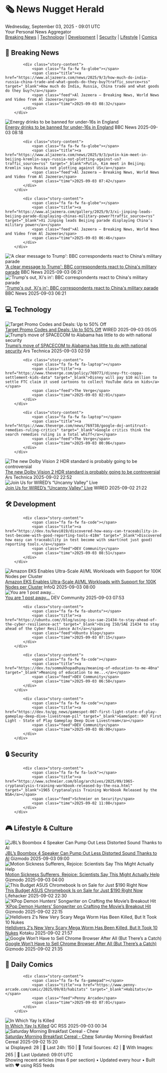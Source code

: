 <!-- Processing 54 RSS feeds at 2025-09-03 09:01:34 UTC -->
<!-- Processing: Penny Arcade -->
<!-- Processing: Questionable Content -->
<!-- Processing: Dinosaur Comics -->
<!-- Processing: CNN Top Stories -->
<!-- Processing: BBC World News -->
<!-- Processing: BBC Breaking News -->
<!-- Processing: Al Jazeera Breaking News -->
<!-- Processing: NPR News -->
<!-- Processing: Reuters Top News -->
<!-- Processing: Reuters World News -->
<!-- Processing: ABC News Breaking -->
<!-- Processing: NBC News Breaking -->
<!-- Processing: Guardian World News -->
<!-- Processing: TechCrunch -->
<!-- Processing: Slashdot -->
<!-- Processing: Dev.to -->
<!-- Processing: Phoronix Linux News -->
<!-- Processing: It's FOSS -->
<!-- Processing: DistroWatch -->
<!-- Processing: Ubuntu Blog -->
<!-- Processing: InfoQ -->
<!-- Processing: DZone -->
<!-- Processing: The Pragmatic Engineer -->
<!-- Processing: Lifehacker -->
<!-- Processing: Gizmodo -->
<!-- Processing: Kotaku -->
<!-- Processing: Boing Boing -->
<!-- Processing: Krebs on Security -->
<!-- Processing: Schneier on Security -->
<!-- Generated 8 new posts out of 29 feeds processed -->
<div class="newspaper-header">
    <h1 class="newspaper-title">🗞️ News Nugget Herald</h1>
    <div class="newspaper-date">Wednesday, September 03, 2025 - 09:01 UTC</div>
    <div class="newspaper-subtitle">Your Personal News Aggregator</div>
</div>

<div class="newspaper-nav">
    <a href="#breaking">Breaking News</a> |
    <a href="#tech">Technology</a> |
    <a href="#dev">Development</a> |
    <a href="#security">Security</a> |
    <a href="#lifestyle">Lifestyle</a> |
    <a href="#webcomics">Comics</a>
</div>

<div class="news-section breaking-news" id="breaking">
<h2 class="section-header">🚨 Breaking News</h2>
<div class="stories-container">
<div class="story">
            
            <div class="story-content">
                <span class="fa fa-fw fa-globe"></span>
                <span class="title"><a href="https://www.aljazeera.com/news/2025/9/3/how-much-do-india-russia-china-trade-and-what-goods-do-they-buy?traffic_source=rss" target="_blank">How much do India, Russia, China trade and what goods do they buy?</a></span>
                <span class="feed">Al Jazeera – Breaking News, World News and Video from Al Jazeera</span>
                <span class="time">2025-09-03 08:32</span>
            </div>
        </div>
<div class="story">
            <img src="https://ichef.bbci.co.uk/ace/standard/240/cpsprodpb/6f84/live/7fbb2180-888a-11f0-84c8-99de564f0440.jpg" alt="Energy drinks to be banned for under-16s in England" class="story-image" loading="lazy" onerror="this.style.display='none'">
            <div class="story-content">
                <span class="fa fa-fw fa-flag"></span>
                <span class="title"><a href="https://www.bbc.com/news/articles/c707074qdnko?at_medium=RSS&at_campaign=rss" target="_blank">Energy drinks to be banned for under-16s in England</a></span>
                <span class="feed">BBC News</span>
                <span class="time">2025-09-03 08:18</span>
            </div>
        </div>
<div class="story">
            
            <div class="story-content">
                <span class="fa fa-fw fa-globe"></span>
                <span class="title"><a href="https://www.aljazeera.com/news/2025/9/3/putin-kim-meet-in-beijing-kremlin-says-russia-not-plotting-against-us?traffic_source=rss" target="_blank">Putin, Kim meet in Beijing; Kremlin says Russia not plotting against US</a></span>
                <span class="feed">Al Jazeera – Breaking News, World News and Video from Al Jazeera</span>
                <span class="time">2025-09-03 07:42</span>
            </div>
        </div>
<div class="story">
            
            <div class="story-content">
                <span class="fa fa-fw fa-globe"></span>
                <span class="title"><a href="https://www.aljazeera.com/gallery/2025/9/3/xi-jinping-leads-beijing-parade-displaying-chinas-military-power?traffic_source=rss" target="_blank">Xi Jinping leads Beijing parade displaying China’s military power</a></span>
                <span class="feed">Al Jazeera – Breaking News, World News and Video from Al Jazeera</span>
                <span class="time">2025-09-03 06:46</span>
            </div>
        </div>
<div class="story">
            <img src="https://ichef.bbci.co.uk/ace/standard/240/cpsprodpb/90a2/live/98d1e900-889a-11f0-84c8-99de564f0440.jpg" alt="&#x27;A clear message to Trump&#x27;: BBC correspondents react to China&#x27;s military parade" class="story-image" loading="lazy" onerror="this.style.display='none'">
            <div class="story-content">
                <span class="fa fa-fw fa-earth-americas"></span>
                <span class="title"><a href="https://www.bbc.com/news/articles/c7545p2px5no?at_medium=RSS&at_campaign=rss" target="_blank">&#x27;A clear message to Trump&#x27;: BBC correspondents react to China&#x27;s military parade</a></span>
                <span class="feed">BBC News</span>
                <span class="time">2025-09-03 06:21</span>
            </div>
        </div>
<div class="story">
            <img src="https://ichef.bbci.co.uk/ace/standard/240/cpsprodpb/529b/live/c48a7890-8891-11f0-84c8-99de564f0440.jpg" alt="&#x27;Trump&#x27;s out, Xi&#x27;s in&#x27;: BBC correspondents react to China&#x27;s military parade" class="story-image" loading="lazy" onerror="this.style.display='none'">
            <div class="story-content">
                <span class="fa fa-fw fa-earth-americas"></span>
                <span class="title"><a href="https://www.bbc.com/news/articles/c7545p2px5no?at_medium=RSS&at_campaign=rss" target="_blank">&#x27;Trump&#x27;s out, Xi&#x27;s in&#x27;: BBC correspondents react to China&#x27;s military parade</a></span>
                <span class="feed">BBC News</span>
                <span class="time">2025-09-03 06:21</span>
            </div>
        </div>
</div>
</div>
<div class="news-section tech-news" id="tech">
<h2 class="section-header">💻 Technology</h2>
<div class="stories-container">
<div class="story">
            <img src="https://media.wired.com/photos/66ea077283cd4f2fbb17d478/master/pass/WIRED-Coupons-2.jpg" alt="Target Promo Codes and Deals: Up to 50% Off" class="story-image" loading="lazy" onerror="this.style.display='none'">
            <div class="story-content">
                <span class="fa fa-fw fa-bolt"></span>
                <span class="title"><a href="https://www.wired.com/story/target-promo-code/" target="_blank">Target Promo Codes and Deals: Up to 50% Off</a></span>
                <span class="feed">WIRED</span>
                <span class="time">2025-09-03 05:05</span>
            </div>
        </div>
<div class="story">
            <img src="https://cdn.arstechnica.net/wp-content/uploads/2025/09/GettyImages-2233411587-500x500.jpg" alt="Trump’s move of SPACECOM to Alabama has little to do with national security" class="story-image" loading="lazy" onerror="this.style.display='none'">
            <div class="story-content">
                <span class="fa fa-fw fa-cog"></span>
                <span class="title"><a href="https://arstechnica.com/space/2025/09/trumps-move-of-spacecom-to-alabama-has-little-to-do-with-national-security/" target="_blank">Trump’s move of SPACECOM to Alabama has little to do with national security</a></span>
                <span class="feed">Ars Technica</span>
                <span class="time">2025-09-03 02:59</span>
            </div>
        </div>
<div class="story">
            
            <div class="story-content">
                <span class="fa fa-fw fa-laptop"></span>
                <span class="title"><a href="https://www.theverge.com/policy/769771/disney-ftc-coppa-settlement-kids-data" target="_blank">Disney will pay $10 million to settle FTC claim it used cartoons to collect YouTube data on kids</a></span>
                <span class="feed">The Verge</span>
                <span class="time">2025-09-03 02:01</span>
            </div>
        </div>
<div class="story">
            
            <div class="story-content">
                <span class="fa fa-fw fa-laptop"></span>
                <span class="title"><a href="https://www.theverge.com/news/769738/google-doj-antitrust-remedies-ruling-critics" target="_blank">Google critics think the search remedies ruling is a total whiff</a></span>
                <span class="feed">The Verge</span>
                <span class="time">2025-09-03 00:06</span>
            </div>
        </div>
<div class="story">
            <img src="https://cdn.arstechnica.net/wp-content/uploads/2025/09/40b76700-879a-11f0-bdfd-4721c5ffeede-500x500.jpg" alt="The new Dolby Vision 2 HDR standard is probably going to be controversial" class="story-image" loading="lazy" onerror="this.style.display='none'">
            <div class="story-content">
                <span class="fa fa-fw fa-cog"></span>
                <span class="title"><a href="https://arstechnica.com/gadgets/2025/09/the-new-dolby-vision-2-hdr-standard-is-probably-going-to-be-controversial/" target="_blank">The new Dolby Vision 2 HDR standard is probably going to be controversial</a></span>
                <span class="feed">Ars Technica</span>
                <span class="time">2025-09-02 22:52</span>
            </div>
        </div>
<div class="story">
            <img src="https://media.wired.com/photos/67194d3ac6e04fef4b6ba5f1/master/pass/Uncanny-Valley-Podcast-Artwork.jpg" alt="Join Us for WIRED’s “Uncanny Valley” Live" class="story-image" loading="lazy" onerror="this.style.display='none'">
            <div class="story-content">
                <span class="fa fa-fw fa-bolt"></span>
                <span class="title"><a href="https://www.wired.com/story/uncanny-valley-live-show-san-francisco/" target="_blank">Join Us for WIRED’s “Uncanny Valley” Live</a></span>
                <span class="feed">WIRED</span>
                <span class="time">2025-09-02 21:22</span>
            </div>
        </div>
</div>
</div>
<div class="news-section dev-news" id="dev">
<h2 class="section-header">🛠️ Development</h2>
<div class="stories-container">
<div class="story">
            
            <div class="story-content">
                <span class="fa fa-fw fa-code"></span>
                <span class="title"><a href="https://dev.to/kevi019/discovered-how-easy-can-traceability-in-test-become-with-good-reporting-tools-418m" target="_blank">Discovered how easy can traceability in test become with smart(not just good) reporting tools.</a></span>
                <span class="feed">DEV Community</span>
                <span class="time">2025-09-03 08:51</span>
            </div>
        </div>
<div class="story">
            <img src="https://res.infoq.com/news/2025/09/aws-eks-kubernetes-ultrascale/en/headerimage/generatedHeaderImage-1756805383246.jpg" alt="Amazon EKS Enables Ultra-Scale AI/ML Workloads with Support for 100K Nodes per Cluster" class="story-image" loading="lazy" onerror="this.style.display='none'">
            <div class="story-content">
                <span class="fa fa-fw fa-info-circle"></span>
                <span class="title"><a href="https://www.infoq.com/news/2025/09/aws-eks-kubernetes-ultrascale/?utm_campaign=infoq_content&utm_source=infoq&utm_medium=feed&utm_term=global" target="_blank">Amazon EKS Enables Ultra-Scale AI/ML Workloads with Support for 100K Nodes per Cluster</a></span>
                <span class="feed">InfoQ</span>
                <span class="time">2025-09-03 08:00</span>
            </div>
        </div>
<div class="story">
            <img src="https://media2.dev.to/dynamic/image/width=800%2Cheight=%2Cfit=scale-down%2Cgravity=auto%2Cformat=auto/https%3A%2F%2Fdev-to-uploads.s3.amazonaws.com%2Fuploads%2Farticles%2Fmb0p8ewpudk9b9el301j.jpg" alt="You are 1 post away..." class="story-image" loading="lazy" onerror="this.style.display='none'">
            <div class="story-content">
                <span class="fa fa-fw fa-code"></span>
                <span class="title"><a href="https://dev.to/masterdevsabith/you-are-1-post-away-1kdf" target="_blank">You are 1 post away...</a></span>
                <span class="feed">DEV Community</span>
                <span class="time">2025-09-03 07:53</span>
            </div>
        </div>
<div class="story">
            
            <div class="story-content">
                <span class="fa fa-fw fa-ubuntu"></span>
                <span class="title"><a href="https://ubuntu.com//blog/using-iso-sae-21434-to-stay-ahead-of-the-cyber-resilience-act" target="_blank">Using ISO/SAE 21434 to stay ahead of the Cyber Resilience Act</a></span>
                <span class="feed">Ubuntu blog</span>
                <span class="time">2025-09-03 07:15</span>
            </div>
        </div>
<div class="story">
            
            <div class="story-content">
                <span class="fa fa-fw fa-code"></span>
                <span class="title"><a href="https://dev.to/sommukhopadhyay/meaning-of-education-to-me-40na" target="_blank">Meaning of education to me...</a></span>
                <span class="feed">DEV Community</span>
                <span class="time">2025-09-03 06:58</span>
            </div>
        </div>
<div class="story">
            
            <div class="story-content">
                <span class="fa fa-fw fa-code"></span>
                <span class="title"><a href="https://dev.to/gg_news/gamespot-007-first-light-state-of-play-gameplay-deep-dive-livestream-pil" target="_blank">GameSpot: 007 First Light - State of Play Gameplay Deep Dive Livestream</a></span>
                <span class="feed">DEV Community</span>
                <span class="time">2025-09-03 06:00</span>
            </div>
        </div>
</div>
</div>
<div class="news-section security-news" id="security">
<h2 class="section-header">🔒 Security</h2>
<div class="stories-container">
<div class="story">
            
            <div class="story-content">
                <span class="fa fa-fw fa-lock"></span>
                <span class="title"><a href="https://www.schneier.com/blog/archives/2025/09/1965-cryptanalysis-training-workbook-released-by-the-nsa.html" target="_blank">1965 Cryptanalysis Training Workbook Released by the NSA</a></span>
                <span class="feed">Schneier on Security</span>
                <span class="time">2025-09-02 11:08</span>
            </div>
        </div>
</div>
</div>
<div class="news-section lifestyle-news" id="lifestyle">
<h2 class="section-header">🎮 Lifestyle & Culture</h2>
<div class="stories-container">
<div class="story">
            <img src="https://gizmodo.com/app/uploads/2025/09/JBLBoomBox4.jpg" alt="JBL’s Boombox 4 Speaker Can Pump Out Less Distorted Sound Thanks to AI" class="story-image" loading="lazy" onerror="this.style.display='none'">
            <div class="story-content">
                <span class="fa fa-fw fa-computer"></span>
                <span class="title"><a href="https://gizmodo.com/jbls-boombox-4-speaker-can-pump-out-less-distorted-sound-thanks-to-ai-2000651999" target="_blank">JBL’s Boombox 4 Speaker Can Pump Out Less Distorted Sound Thanks to AI</a></span>
                <span class="feed">Gizmodo</span>
                <span class="time">2025-09-03 09:00</span>
            </div>
        </div>
<div class="story">
            <img src="https://gizmodo.com/app/uploads/2025/08/motion-sick-woman.jpg" alt="Motion Sickness Sufferers, Rejoice: Scientists Say This Might Actually Help" class="story-image" loading="lazy" onerror="this.style.display='none'">
            <div class="story-content">
                <span class="fa fa-fw fa-computer"></span>
                <span class="title"><a href="https://gizmodo.com/motion-sickness-sufferers-rejoice-scientists-say-this-might-actually-help-2000651372" target="_blank">Motion Sickness Sufferers, Rejoice: Scientists Say This Might Actually Help</a></span>
                <span class="feed">Gizmodo</span>
                <span class="time">2025-09-03 04:00</span>
            </div>
        </div>
<div class="story">
            <img src="https://lifehacker.com/imagery/articles/01K3GAB0EP5F86BMRPCVSHSSD1/hero-image.png" alt="This Budget ASUS Chromebook Is on Sale for Just $190 Right Now" class="story-image" loading="lazy" onerror="this.style.display='none'">
            <div class="story-content">
                <span class="fa fa-fw fa-life-ring"></span>
                <span class="title"><a href="https://lifehacker.com/tech/asus-chromebook-stacksocial-sale?utm_medium=RSS" target="_blank">This Budget ASUS Chromebook Is on Sale for Just $190 Right Now</a></span>
                <span class="feed">Lifehacker</span>
                <span class="time">2025-09-02 22:30</span>
            </div>
        </div>
<div class="story">
            <img src="https://gizmodo.com/app/uploads/2025/09/KPop-Demon-Hunters.jpg" alt="‘KPop Demon Hunters’ Songwriter on Crafting the Movie’s Breakout Hit" class="story-image" loading="lazy" onerror="this.style.display='none'">
            <div class="story-content">
                <span class="fa fa-fw fa-computer"></span>
                <span class="title"><a href="https://gizmodo.com/kpop-demon-hunters-songwriter-on-crafting-the-movies-breakout-hit-2000652036" target="_blank">‘KPop Demon Hunters’ Songwriter on Crafting the Movie’s Breakout Hit</a></span>
                <span class="feed">Gizmodo</span>
                <span class="time">2025-09-02 22:15</span>
            </div>
        </div>
<div class="story">
            <img src="https://kotaku.com/app/uploads/2025/09/heldldver.jpg" alt="Helldivers 2′s New Very Scary Mega Worm Has Been Killed, But It Took 10 Nukes" class="story-image" loading="lazy" onerror="this.style.display='none'">
            <div class="story-content">
                <span class="fa fa-fw fa-gamepad"></span>
                <span class="title"><a href="https://kotaku.com/helldivers-2-hive-lord-mega-worm-killed-update-nukes-ps5-xbox-2000622473" target="_blank">Helldivers 2′s New Very Scary Mega Worm Has Been Killed, But It Took 10 Nukes</a></span>
                <span class="feed">Kotaku</span>
                <span class="time">2025-09-02 21:57</span>
            </div>
        </div>
<div class="story">
            <img src="https://gizmodo.com/app/uploads/2023/05/cf237e61f7b88b8e03f0b3ac3b3e55fd.jpg" alt="Google Won’t Have to Sell Chrome Browser After All (But There’s a Catch)" class="story-image" loading="lazy" onerror="this.style.display='none'">
            <div class="story-content">
                <span class="fa fa-fw fa-computer"></span>
                <span class="title"><a href="https://gizmodo.com/google-wont-have-to-sell-chrome-browser-after-all-but-theres-a-catch-2000652304" target="_blank">Google Won’t Have to Sell Chrome Browser After All (But There’s a Catch)</a></span>
                <span class="feed">Gizmodo</span>
                <span class="time">2025-09-02 21:35</span>
            </div>
        </div>
</div>
</div>
<div class="news-section webcomics-section" id="webcomics">
<h2 class="section-header">🎨 Daily Comics</h2>
<div class="stories-container">
<div class="story">
            
            <div class="story-content">
                <span class="fa fa-fw fa-gamepad"></span>
                <span class="title"><a href="https://www.penny-arcade.com/comic/2025/09/03/habitats" target="_blank">Habitats</a></span>
                <span class="feed">Penny Arcade</span>
                <span class="time">2025-09-03 07:01</span>
            </div>
        </div>
<div class="story">
            <img src="http://www.questionablecontent.net/comics/5649.png" alt="In Which Yay Is Killed" class="story-image" loading="lazy" onerror="this.style.display='none'">
            <div class="story-content">
                <span class="fa fa-fw fa-music"></span>
                <span class="title"><a href="http://questionablecontent.net/view.php?comic=5649" target="_blank">In Which Yay Is Killed</a></span>
                <span class="feed">QC RSS</span>
                <span class="time">2025-09-03 00:34</span>
            </div>
        </div>
<div class="story">
            <img src="https://www.smbc-comics.com/comics/1756591351-20250901.png" alt="Saturday Morning Breakfast Cereal - Chew" class="story-image" loading="lazy" onerror="this.style.display='none'">
            <div class="story-content">
                <span class="fa fa-fw fa-smile"></span>
                <span class="title"><a href="https://www.smbc-comics.com/comic/chew" target="_blank">Saturday Morning Breakfast Cereal - Chew</a></span>
                <span class="feed">Saturday Morning Breakfast Cereal</span>
                <span class="time">2025-09-02 15:20</span>
            </div>
        </div>
</div>
</div>

<div class="newspaper-footer">
    <div class="stats">
        📊 Displayed: 28 | 📅 Last 24h: 150 | 📡 Total Sources: 42 | 📸 With Images: 265 |
        🔄 Last Updated: 09:01 UTC
    </div>
    <div class="footer-note">
        Showing recent articles (max 6 per section) • Updated every hour • Built with ❤️ using RSS feeds
    </div>
</div>
